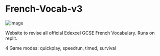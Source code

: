 # French-Vocab-v3

![image](https://github.com/EternalRecursion121/French-Vocab-v3/assets/69008832/dcb95f4c-9159-46d5-bf84-26929b809e1d)

Website to revise all official Edexcel GCSE French Vocabulary. Runs on replit. 

4 Game modes: quickplay, speedrun, timed, survival
